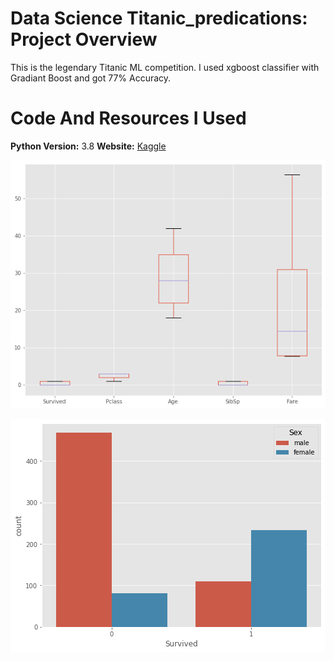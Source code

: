 # Data Science Titanic_predications: Project Overview
This is the legendary Titanic ML competition.
I used xgboost classifier with Gradiant Boost and got 77% Accuracy.


# Code And Resources I Used
**Python Version:**  3.8
**Website:** [Kaggle](https://www.kaggle.com/c/titanic/data)



![Box Plot](/box_plot.png)





![Survived Based On Gender](/survived_basedon_gender.png)
